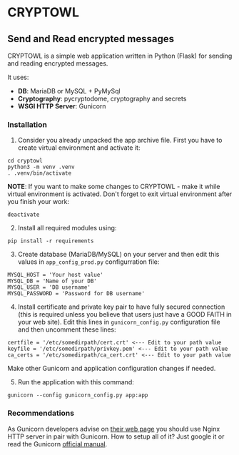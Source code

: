 # CRYPTOWL

## Send and Read encrypted messages

CRYPTOWL is a simple web application written in Python (Flask) for sending and reading encrypted messages.

It uses:

* **DB**: MariaDB or MySQL + PyMySql
* **Cryptography**: pycryptodome, cryptography and secrets
* **WSGI HTTP Server**: Gunicorn

### Installation

1. Consider you already unpacked the app archive file. First you have to create virtual environment and activate it:
```
cd cryptowl
python3 -m venv .venv
. .venv/bin/activate
```
**NOTE**: If you want to make some changes to CRYPTOWL - make it while virtual environment is activated. Don't forget to exit virtual environment after you finish your work:
```
deactivate
```

2. Install all required modules using:
```
pip install -r requirements
```
3. Create database (MariaDB/MySQL) on your server and then edit this values in ``app_config_prod.py`` configurration file:
```
MYSQL_HOST = 'Your host value'
MYSQL_DB = 'Name of your DB'
MYSQL_USER = 'DB username'
MYSQL_PASSWORD = 'Password for DB username'
```
4. Install certificate and private key pair to have fully secured connection (this is required unless you believe that users just have a GOOD FAITH in your web site). Edit this lines in ``gunicorn_config.py`` configuration file and then uncomment these lines:
```
certfile = '/etc/somedirpath/cert.crt' <--- Edit to your path value
keyfile = '/etc/somedirpath/privkey.pem' <--- Edit to your path value
ca_certs = '/etc/somedirpath/ca_cert.crt' <--- Edit to your path value
```
Make other Gunicorn and application configuration changes if needed.

5. Run the application with this command:
```
gunicorn --config gunicorn_config.py app:app
```

### Recommendations

As Gunicorn developers advise on [their web page](https://gunicorn.org/#deployment) you should use Nginx HTTP server in pair with Gunicorn. How to setup all of it? Just google it or read the Gunicorn [official manual](https://docs.gunicorn.org/en/latest/deploy.html).
